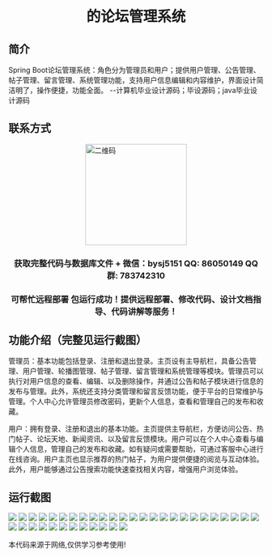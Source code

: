 <p><h1 align="center">的论坛管理系统</h1></p>

## 简介
Spring Boot论坛管理系统：角色分为管理员和用户；提供用户管理、公告管理、帖子管理、留言管理、系统管理功能，支持用户信息编辑和内容维护，界面设计简洁明了，操作便捷，功能全面。    --计算机毕业设计源码；毕设源码；java毕业设计源码


## 联系方式
<img src="https://bs-1329754181.cos.ap-shanghai.myqcloud.com/wx.jpg" alt="二维码" style="display: block; margin: 0 auto;" width="200px">
<p><h3 align="center">获取完整代码与数据库文件 + 微信：bysj5151 QQ: 86050149 QQ群: 783742310</h3></p>
<p><h3 align="center">可帮忙远程部署 包运行成功！提供远程部署、修改代码、设计文档指导、代码讲解等服务！</h3></p>

## 功能介绍（完整见运行截图）
管理员：基本功能包括登录、注册和退出登录。主页设有主导航栏，具备公告管理、用户管理、轮播图管理、帖子管理、留言管理和系统管理等模块。管理员可以执行对用户信息的查看、编辑、以及删除操作，并通过公告和帖子模块进行信息的发布与管理。此外，系统还支持分类管理和留言反馈功能，便于平台的日常维护与管理。个人中心允许管理员修改密码，更新个人信息，查看和管理自己的发布和收藏。

用户：拥有登录、注册和退出的基本功能。主页提供主导航栏，方便访问公告、热门帖子、论坛天地、新闻资讯、以及留言反馈模块。用户可以在个人中心查看与编辑个人信息，管理自己的发布和收藏。如有疑问或需要帮助，可通过客服中心进行在线咨询。用户主页也显示推荐的热门帖子，为用户提供便捷的阅览与互动体验。此外，用户能够通过公告搜索功能快速查找相关内容，增强用户浏览体验。


## 运行截图
![](https://bs-1329754181.cos.ap-shanghai.myqcloud.com/spring/ForumManagementSystem/img/001.jpg)
![](https://bs-1329754181.cos.ap-shanghai.myqcloud.com/spring/ForumManagementSystem/img/002.jpg)
![](https://bs-1329754181.cos.ap-shanghai.myqcloud.com/spring/ForumManagementSystem/img/003.jpg)
![](https://bs-1329754181.cos.ap-shanghai.myqcloud.com/spring/ForumManagementSystem/img/004.jpg)
![](https://bs-1329754181.cos.ap-shanghai.myqcloud.com/spring/ForumManagementSystem/img/005.jpg)
![](https://bs-1329754181.cos.ap-shanghai.myqcloud.com/spring/ForumManagementSystem/img/006.jpg)
![](https://bs-1329754181.cos.ap-shanghai.myqcloud.com/spring/ForumManagementSystem/img/007.jpg)
![](https://bs-1329754181.cos.ap-shanghai.myqcloud.com/spring/ForumManagementSystem/img/008.jpg)
![](https://bs-1329754181.cos.ap-shanghai.myqcloud.com/spring/ForumManagementSystem/img/009.jpg)
![](https://bs-1329754181.cos.ap-shanghai.myqcloud.com/spring/ForumManagementSystem/img/010.jpg)
![](https://bs-1329754181.cos.ap-shanghai.myqcloud.com/spring/ForumManagementSystem/img/011.jpg)
![](https://bs-1329754181.cos.ap-shanghai.myqcloud.com/spring/ForumManagementSystem/img/012.jpg)
![](https://bs-1329754181.cos.ap-shanghai.myqcloud.com/spring/ForumManagementSystem/img/013.jpg)
![](https://bs-1329754181.cos.ap-shanghai.myqcloud.com/spring/ForumManagementSystem/img/014.jpg)
![](https://bs-1329754181.cos.ap-shanghai.myqcloud.com/spring/ForumManagementSystem/img/015.jpg)
![](https://bs-1329754181.cos.ap-shanghai.myqcloud.com/spring/ForumManagementSystem/img/016.jpg)
![](https://bs-1329754181.cos.ap-shanghai.myqcloud.com/spring/ForumManagementSystem/img/017.jpg)
![](https://bs-1329754181.cos.ap-shanghai.myqcloud.com/spring/ForumManagementSystem/img/018.jpg)
![](https://bs-1329754181.cos.ap-shanghai.myqcloud.com/spring/ForumManagementSystem/img/019.jpg)
![](https://bs-1329754181.cos.ap-shanghai.myqcloud.com/spring/ForumManagementSystem/img/020.jpg)
![](https://bs-1329754181.cos.ap-shanghai.myqcloud.com/spring/ForumManagementSystem/img/021.jpg)
![](https://bs-1329754181.cos.ap-shanghai.myqcloud.com/spring/ForumManagementSystem/img/022.jpg)
![](https://bs-1329754181.cos.ap-shanghai.myqcloud.com/spring/ForumManagementSystem/img/023.jpg)
![](https://bs-1329754181.cos.ap-shanghai.myqcloud.com/spring/ForumManagementSystem/img/024.jpg)
![](https://bs-1329754181.cos.ap-shanghai.myqcloud.com/spring/ForumManagementSystem/img/025.jpg)
![](https://bs-1329754181.cos.ap-shanghai.myqcloud.com/spring/ForumManagementSystem/img/026.jpg)
![](https://bs-1329754181.cos.ap-shanghai.myqcloud.com/spring/ForumManagementSystem/img/027.jpg)
![](https://bs-1329754181.cos.ap-shanghai.myqcloud.com/spring/ForumManagementSystem/img/028.jpg)
![](https://bs-1329754181.cos.ap-shanghai.myqcloud.com/spring/ForumManagementSystem/img/029.jpg)
![](https://bs-1329754181.cos.ap-shanghai.myqcloud.com/spring/ForumManagementSystem/img/030.jpg)
![](https://bs-1329754181.cos.ap-shanghai.myqcloud.com/spring/ForumManagementSystem/img/031.jpg)
![](https://bs-1329754181.cos.ap-shanghai.myqcloud.com/spring/ForumManagementSystem/img/032.jpg)
![](https://bs-1329754181.cos.ap-shanghai.myqcloud.com/spring/ForumManagementSystem/img/033.jpg)
![](https://bs-1329754181.cos.ap-shanghai.myqcloud.com/spring/ForumManagementSystem/img/034.jpg)
![](https://bs-1329754181.cos.ap-shanghai.myqcloud.com/spring/ForumManagementSystem/img/035.jpg)
![](https://bs-1329754181.cos.ap-shanghai.myqcloud.com/spring/ForumManagementSystem/img/036.jpg)
![](https://bs-1329754181.cos.ap-shanghai.myqcloud.com/spring/ForumManagementSystem/img/037.jpg)

<p>本代码来源于网络,仅供学习参考使用!</p>
